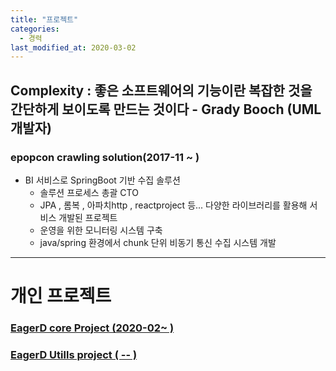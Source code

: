 ```yaml
---
title: "프로젝트"
categories: 
  - 경력
last_modified_at: 2020-03-02
---
```

Complexity : 좋은 소프트웨어의 기능이란 복잡한 것을 간단하게 보이도록 만드는 것이다 - Grady Booch (UML 개발자)
---------------------------------------------------------------

### epopcon crawling solution(2017-11 ~ )
* BI 서비스로 SpringBoot 기반 수집 솔루션
  + 솔루션 프로세스 총괄 CTO
  + JPA , 롬복 , 아파치http , reactproject 등... 다양한 라이브러리를 활용해 서비스 개발된 프로젝트
  + 운영을 위한 모니터링 시스템 구축
  + java/spring 환경에서 chunk 단위 비동기 통신 수집 시스템 개발

-----------------------------------------------------

# 개인 프로젝트

### [EagerD core Project (2020-02~ )](https://github.com/sangeun1529/EagerD)

### [EagerD Utills project ( -- )](https://github.com/sangeun1529/EDUtills)

